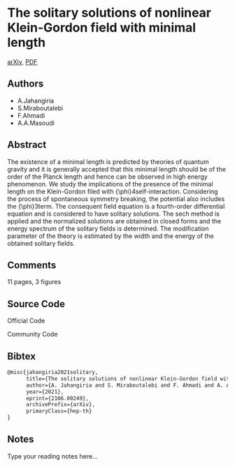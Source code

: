 
# The solitary solutions of nonlinear Klein-Gordon field with minimal length

[arXiv](https://arxiv.org/abs/2106.0249), [PDF](https://arxiv.org/pdf/2106.0249.pdf)

## Authors

- A.Jahangiria
- S.Miraboutalebi
- F.Ahmadi
- A.A.Masoudi

## Abstract

The existence of a minimal length is predicted by theories of quantum gravity and it is generally accepted that this minimal length should be of the order of the Planck length and hence can be observed in high energy phenomenon. We study the implications of the presence of the minimal length on the Klein-Gordon filed with {\phi}4self-interaction. Considering the process of spontaneous symmetry breaking, the potential also includes the {\phi}3term. The consequent field equation is a fourth-order differential equation and is considered to have solitary solutions. The sech method is applied and the normalized solutions are obtained in closed forms and the energy spectrum of the solitary fields is determined. The modification parameter of the theory is estimated by the width and the energy of the obtained solitary fields.

## Comments

11 pages, 3 figures

## Source Code

Official Code



Community Code



## Bibtex

```tex
@misc{jahangiria2021solitary,
      title={The solitary solutions of nonlinear Klein-Gordon field with minimal length}, 
      author={A. Jahangiria and S. Miraboutalebi and F. Ahmadi and A. A. Masoudi},
      year={2021},
      eprint={2106.00249},
      archivePrefix={arXiv},
      primaryClass={hep-th}
}
```

## Notes

Type your reading notes here...

